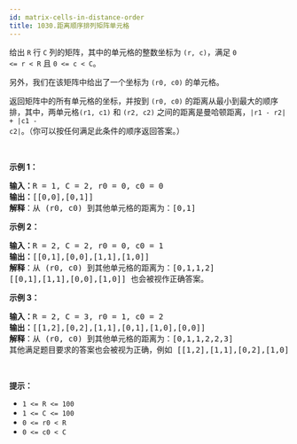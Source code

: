 ```yaml
---
id: matrix-cells-in-distance-order
title: 1030.距离顺序排列矩阵单元格
---
```

给出 <code>R</code> 行 <code>C</code> 列的矩阵，其中的单元格的整数坐标为 <code>(r, c)</code>，满足 <code>0 &lt;= r &lt; R</code> 且 <code>0 &lt;= c &lt; C</code>。

另外，我们在该矩阵中给出了一个坐标为 <code>(r0, c0)</code> 的单元格。

返回矩阵中的所有单元格的坐标，并按到 <code>(r0, c0)</code> 的距离从最小到最大的顺序排，其中，两单元格<code>(r1, c1)</code> 和 <code>(r2, c2)</code> 之间的距离是曼哈顿距离，<code>|r1 - r2| + |c1 - c2|</code>。（你可以按任何满足此条件的顺序返回答案。）

 

**示例 1：**


<pre><strong>输入：</strong>R = 1, C = 2, r0 = 0, c0 = 0<br/><strong>输出：</strong>[[0,0],[0,1]]<br/><strong>解释</strong>：从 (r0, c0) 到其他单元格的距离为：[0,1]<br/></pre>

**示例 2：**


<pre><strong>输入：</strong>R = 2, C = 2, r0 = 0, c0 = 1<br/><strong>输出：</strong>[[0,1],[0,0],[1,1],[1,0]]<br/><strong>解释</strong>：从 (r0, c0) 到其他单元格的距离为：[0,1,1,2]<br/>[[0,1],[1,1],[0,0],[1,0]] 也会被视作正确答案。<br/></pre>

**示例 3：**


<pre><strong>输入：</strong>R = 2, C = 3, r0 = 1, c0 = 2<br/><strong>输出：</strong>[[1,2],[0,2],[1,1],[0,1],[1,0],[0,0]]<br/><strong>解释</strong>：从 (r0, c0) 到其他单元格的距离为：[0,1,1,2,2,3]<br/>其他满足题目要求的答案也会被视为正确，例如 [[1,2],[1,1],[0,2],[1,0],[0,1],[0,0]]。<br/></pre>

 

**提示：**

- <code>1 &lt;= R &lt;= 100</code>
- <code>1 &lt;= C &lt;= 100</code>
- <code>0 &lt;= r0 &lt; R</code>
- <code>0 &lt;= c0 &lt; C</code>